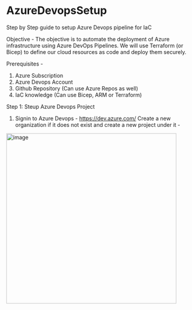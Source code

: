 # AzureDevopsSetup
Step by Step guide to setup Azure Devops pipeline for IaC

Objective - The objective is to automate the deployment of Azure infrastructure using Azure DevOps Pipelines. We will use Terraform (or Bicep) to define our cloud resources as code and deploy them securely.

Prerequisites - 
1. Azure Subscription
2. Azure Devops Account
3. Github Repository (Can use Azure Repos as well)
4. IaC knowledge (Can use Bicep, ARM or Terraform)

Step 1: Steup Azure Devops Project
1. Signin to Azure Devops - https://dev.azure.com/
   Create a new organization if it does not exist and create a new project under it -
<img width="449" alt="image" src="https://github.com/user-attachments/assets/6629e2e3-87b9-4b86-b747-46d47402b6df" />
